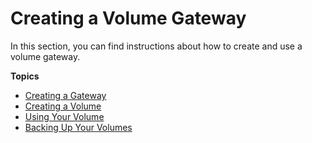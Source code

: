 # Creating a Volume Gateway<a name="create-volume-gateway-volume"></a>

In this section, you can find instructions about how to create and use a volume gateway\.

**Topics**
+ [Creating a Gateway](create-volume-gateway.md)
+ [Creating a Volume](GettingStartedCreateVolumes.md)
+ [Using Your Volume](GettingStarted-use-volumes.md)
+ [Backing Up Your Volumes](backing-up-volumes.md)